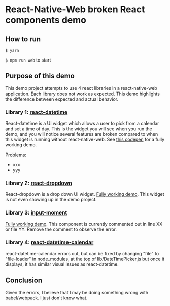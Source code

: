 # React-Native-Web broken React components demo

## How to run
```$ yarn```

```$ npm run web``` to start
## Purpose of this demo
This demo project attempts to use 4 react libraries in a react-native-web application. Each library does not work as expected. This demo highlights the difference between expected and actual behavior.

### Library 1: [react-datetime](https://github.com/YouCanBookMe/react-datetime)
React-datetime is a UI widget which allows a user to pick from a calendar and set a time of day. This is the widget you will see when you run the demo, and you will notice several features are broken compared to when this widget is running without react-native-web. See [this codepen](https://codepen.io/simeg/pen/mEmQmP) for a fully working demo.

Problems:

* xxx
* yyy
 

### Library 2: [react-dropdown](https://github.com/fraserxu/react-dropdown)
React-dropdown is a drop down UI widget. [Fully working demo](http://fraserxu.me/react-dropdown/). This widget is not even showing up in the demo project.

### Library 3: [input-moment](https://github.com/wangzuo/input-moment)
[Fully working demo](http://wangzuo.github.io/input-moment/). This component is currently commented out in line XX or file YY. Remove the comment to observe the error.

### Library 4: [react-datetime-calendar](https://github.com/deepreact/react-datetime-calendar)
react-datetime-calendar errors out, but can be fixed by changing "file" to "file-loader" in node_modules, at the top of lib/DateTimePicker.js but once it displays, it has similar visual issues as react-datetime.

## Conclusion
Given the errors, I believe that I may be doing something wrong with babel/webpack. I just don't know what.






